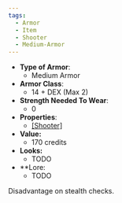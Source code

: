 ```yaml
---
tags:
  - Armor
  - Item
  - Shooter
  - Medium-Armor
---
```

- __Type of Armor__:
	* Medium Armor
- __Armor Class__:
	* 14 + DEX (Max 2)
- __Strength Needed To Wear__:
	* 0
- __Properties__:
	* [[Shooter]](Flame)
- **Value:**
	- 170 credits
- **Looks:**
	- TODO
- **Lore:
	- TODO

Disadvantage on stealth checks.